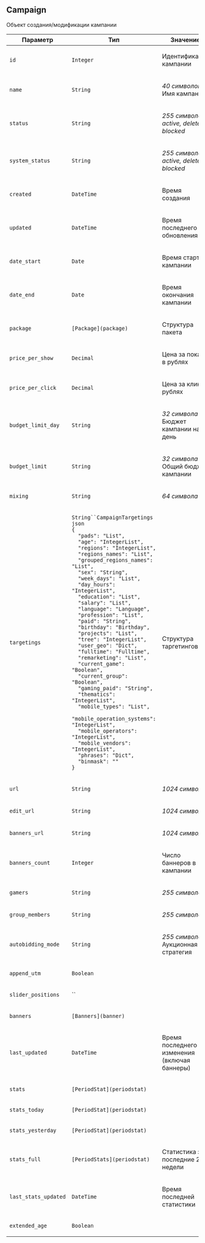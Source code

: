 
## Campaign

Объект создания/модификации кампании

<table>
    <thead>
        <tr><th>Параметр</th><th>Тип</th><th>Значение</th></tr>
    </thead>
    <tbody>
        <tr>
            <td><p><code>id</code></p></td>
            <td><p><code>Integer</code></p></td>
            <td><p>Идентификатор кампании</p></td>
        </tr><tr>
            <td><p><code>name</code></p></td>
            <td><p><code>String</code></p></td>
            <td><p><em>40 символов</em>
Имя кампании</p></td>
        </tr><tr>
            <td><p><code>status</code></p></td>
            <td><p><code>String</code></p></td>
            <td><p><em>255 символов</em>
<em>active, deleted, blocked</em></p></td>
        </tr><tr>
            <td><p><code>system_status</code></p></td>
            <td><p><code>String</code></p></td>
            <td><p><em>255 символов</em>
<em>active, deleted, blocked</em></p></td>
        </tr><tr>
            <td><p><code>created</code></p></td>
            <td><p><code>DateTime</code></p></td>
            <td><p>Время создания</p></td>
        </tr><tr>
            <td><p><code>updated</code></p></td>
            <td><p><code>DateTime</code></p></td>
            <td><p>Время последнего обновления</p></td>
        </tr><tr>
            <td><p><code>date_start</code></p></td>
            <td><p><code>Date</code></p></td>
            <td><p>Время старта кампании</p></td>
        </tr><tr>
            <td><p><code>date_end</code></p></td>
            <td><p><code>Date</code></p></td>
            <td><p>Время окончания кампании</p></td>
        </tr><tr>
            <td><p><code>package</code></p></td>
            <td><p><code>[Package](package)</code></p></td>
            <td><p>Структура пакета</p></td>
        </tr><tr>
            <td><p><code>price_per_show</code></p></td>
            <td><p><code>Decimal</code></p></td>
            <td><p>Цена за показ в рублях</p></td>
        </tr><tr>
            <td><p><code>price_per_click</code></p></td>
            <td><p><code>Decimal</code></p></td>
            <td><p>Цена за клик в рублях</p></td>
        </tr><tr>
            <td><p><code>budget_limit_day</code></p></td>
            <td><p><code>String</code></p></td>
            <td><p><em>32 символа</em>
Бюджет кампании на день</p></td>
        </tr><tr>
            <td><p><code>budget_limit</code></p></td>
            <td><p><code>String</code></p></td>
            <td><p><em>32 символа</em>
Общий бюджет кампании</p></td>
        </tr><tr>
            <td><p><code>mixing</code></p></td>
            <td><p><code>String</code></p></td>
            <td><p><em>64 символа</em></p></td>
        </tr><tr>
            <td><p><code>targetings</code></p></td>
            <td><p><code>String``CampaignTargetings</code>
<code>json
{
  "pads": "List",
  "age": "IntegerList",
  "regions": "IntegerList",
  "regions_names": "List",
  "grouped_regions_names": "List",
  "sex": "String",
  "week_days": "List",
  "day_hours": "IntegerList",
  "education": "List",
  "salary": "List",
  "language": "Language",
  "profession": "List",
  "paid": "String",
  "birthday": "Birthday",
  "projects": "List",
  "tree": "IntegerList",
  "user_geo": "Dict",
  "fulltime": "Fulltime",
  "remarketing": "List",
  "current_game": "Boolean",
  "current_group": "Boolean",
  "gaming_paid": "String",
  "thematics": "IntegerList",
  "mobile_types": "List",
  "mobile_operation_systems": "IntegerList",
  "mobile_operators": "IntegerList",
  "mobile_vendors": "IntegerList",
  "phrases": "Dict",
  "binmask": ""
}</code></p></td>
            <td><p>Структура таргетингов</p></td>
        </tr><tr>
            <td><p><code>url</code></p></td>
            <td><p><code>String</code></p></td>
            <td><p><em>1024 символа</em></p></td>
        </tr><tr>
            <td><p><code>edit_url</code></p></td>
            <td><p><code>String</code></p></td>
            <td><p><em>1024 символа</em></p></td>
        </tr><tr>
            <td><p><code>banners_url</code></p></td>
            <td><p><code>String</code></p></td>
            <td><p><em>1024 символа</em></p></td>
        </tr><tr>
            <td><p><code>banners_count</code></p></td>
            <td><p><code>Integer</code></p></td>
            <td><p>Число баннеров в кампании</p></td>
        </tr><tr>
            <td><p><code>gamers</code></p></td>
            <td><p><code>String</code></p></td>
            <td><p><em>255 символов</em></p></td>
        </tr><tr>
            <td><p><code>group_members</code></p></td>
            <td><p><code>String</code></p></td>
            <td><p><em>255 символов</em></p></td>
        </tr><tr>
            <td><p><code>autobidding_mode</code></p></td>
            <td><p><code>String</code></p></td>
            <td><p><em>255 символов</em>
Аукционная стратегия</p></td>
        </tr><tr>
            <td><p><code>append_utm</code></p></td>
            <td><p><code>Boolean</code></p></td>
            <td></td>
        </tr><tr>
            <td><p><code>slider_positions</code></p></td>
            <td><p>``</p></td>
            <td></td>
        </tr><tr>
            <td><p><code>banners</code></p></td>
            <td><p><code>[Banners](banner)</code></p></td>
            <td></td>
        </tr><tr>
            <td><p><code>last_updated</code></p></td>
            <td><p><code>DateTime</code></p></td>
            <td><p>Время последнего изменения (включая баннеры)</p></td>
        </tr><tr>
            <td><p><code>stats</code></p></td>
            <td><p><code>[PeriodStat](periodstat)</code></p></td>
            <td></td>
        </tr><tr>
            <td><p><code>stats_today</code></p></td>
            <td><p><code>[PeriodStat](periodstat)</code></p></td>
            <td></td>
        </tr><tr>
            <td><p><code>stats_yesterday</code></p></td>
            <td><p><code>[PeriodStat](periodstat)</code></p></td>
            <td></td>
        </tr><tr>
            <td><p><code>stats_full</code></p></td>
            <td><p><code>[PeriodStats](periodstat)</code></p></td>
            <td><p>Статистика за последние 2 недели</p></td>
        </tr><tr>
            <td><p><code>last_stats_updated</code></p></td>
            <td><p><code>DateTime</code></p></td>
            <td><p>Время последней статистики</p></td>
        </tr><tr>
            <td><p><code>extended_age</code></p></td>
            <td><p><code>Boolean</code></p></td>
            <td></td>
        </tr>
    </tbody>
</table>